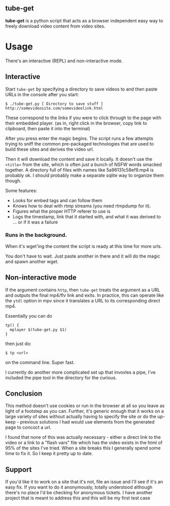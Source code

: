 ## tube-get

**tube-get** is a python script that acts as a browser independent easy way to freely download video content from video sites.

# Usage

There's an interactive (REPL) and non-interactive mode.

## Interactive

Start `tube-get` by specifying a directory to save videos to and then paste URLs in the console after you start:

    $ ./tube-get.py [ Directory to save stuff ]
    http://somevideosite.com/somevideolink.html

These correspond to the links if you were to click through to the page with their embedded player. (as in, right click in the browser, copy link to clipboard, then paste it into the terminal)

After you press enter the magic begins.  The script runs a few attempts trying to sniff the common pre-packaged technologies that are used to build these sites and derives the video url.

Then it will download the content and save it locally. It doesn't use the `<title>` from the site, which is often just a bunch of NSFW words smacked together. A directory full of files with names like 5a96131c58ef9.mp4 is probably ok.  I should probably make a separate sqlite way to organize them though.

Some features:
 
 * Looks for embed tags and can follow them
 * Knows how to deal with rtmp streams (you need rtmpdump for it).
 * Figures what the proper HTTP referer to use is
 * Logs the timestamp, link that it started with, and what it was derived to ... or if it was a failure

### Runs in the background.

When it's wget'ing the content the script is ready at this time for more urls.

You don't have to wait.  Just paste another in there and it will do the magic and spawn another wget.  

## Non-interactive mode

If the argument contains `http`, then `tube-get` treats the argument as a URL and outputs the final mp4/flv link and exits.  In practice, this can operate like the `ytdl` option in mpv since it translates a URL to its corresponding direct mp4.

Essentially you can do

```
tp() { 
  mplayer $(tube-get.py $1)
}
```

then just do:

    $ tp <url>

on the command line. Super fast. 

I currently do another more complicated set up that invovles a pipe, I've included the pipe tool in the directory for the curious. 


## Conclusion

This method doesn't use cookies or run in the browser at all so you leave as light of a footstep as you can.  Further, it's generic enough that it works on a large variety of sites without actually having to specify the site or do the up-keep - previous solutions I had would use elements from the generated page to concoct a url. 

I found that none of this was actually necessary - either a direct link to the video or a link to a "flash vars" file which has the video exists in the html of 95% of the sites I've tried. When a site breaks this I generally spend some time to fix it.  So I keep it pretty up to date.

## Support

If you'd like it to work on a site that it's not, file an issue and I'll see if it's an easy fix. If you want to do it anonymously, totally understood although there's no place I'd be checking for anonymous tickets. I have another project that is meant to address this and this will be my first test case
